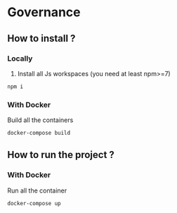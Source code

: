 # Governance

## How to install ?
### Locally
1. Install all Js workspaces (you need at least npm>=7)
```zsh
npm i
```
### With Docker
Build all the containers
```zsh
docker-compose build
```

## How to run the project ?
### With Docker
Run all the container
```zsh
docker-compose up
```